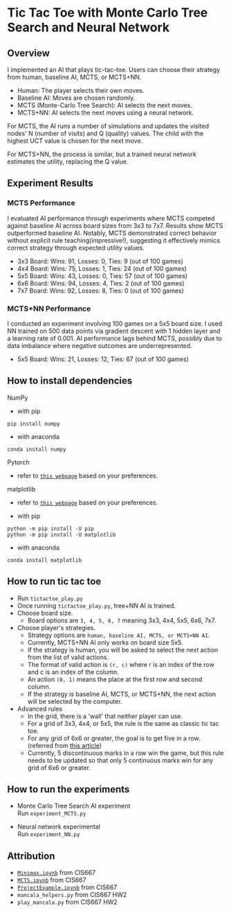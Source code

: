 # Tic Tac Toe with Monte Carlo Tree Search and Neural Network

## Overview
I implemented an AI that plays tic-tac-toe. Users can choose their strategy from human, baseline AI, MCTS, or MCTS+NN.

- Human: The player selects their own moves.
- Baseline AI: Moves are chosen randomly.
- MCTS (Monte-Carlo Tree Search): AI selects the next moves.
- MCTS+NN: AI selects the next moves using a neural network.

For MCTS, the AI runs a number of simulations and updates the visited nodes' N (number of visits) and Q (quality) values. The child with the highest UCT value is chosen for the next move.

For MCTS+NN, the process is similar, but a trained neural network estimates the utility, replacing the Q value. 

## Experiment Results
### MCTS Performance
I evaluated AI performance through experiments where MCTS competed against baseline AI across board sizes from 3x3 to 7x7. Results show MCTS outperformed baseline AI. Notably, MCTS demonstrated correct behavior without explicit rule teaching(impressive!), suggesting it effectively mimics correct strategy through expected utility values.

- 3x3 Board: Wins: 91, Losses: 0, Ties: 9  (out of 100 games)
- 4x4 Board: Wins: 75, Losses: 1, Ties: 24 (out of 100 games)
- 5x5 Board: Wins: 43, Losses: 0, Ties: 57 (out of 100 games)
- 6x6 Board: Wins: 94, Losses: 4, Ties: 2  (out of 100 games)
- 7x7 Board: Wins: 92, Losses: 8, Ties: 0  (out of 100 games)

### MCTS+NN Performance
I conducted an experiment involving 100 games on a 5x5 board size. I used NN trained on 500 data points via gradient descent with 1 hidden layer and a learning rate of 0.001. AI performance lags behind MCTS, possibly due to data imbalance where negative outcomes are underrepresented.

- 5x5 Board: Wins: 21, Losses: 12, Ties: 67 (out of 100 games)

## How to install dependencies
NumPy
* with pip
```
pip install numpy
```

* with anaconda
```
conda install numpy
```

Pytorch
* refer to [`this webpage`](https://pytorch.org/get-started/locally/) based on your preferences.

matplotlib
* refer to [`this webpage`](https://matplotlib.org/stable/users/installing/index.html) based on your preferences.<br />

* with pip
```
python -m pip install -U pip
python -m pip install -U matplotlib
```

* with anaconda
```
conda install matplotlib
```

## How to run tic tac toe
* Run `tictactoe_play.py`
* Once running `tictactoe_play.py`, tree+NN AI is trained.
* Choose board size.
    * Board options are `3, 4, 5, 6, 7` meaning 3x3, 4x4, 5x5, 6x6, 7x7.
* Choose player's strategies.
    * Strategy options are `human, baseline AI, MCTS, or MCTS+NN AI`.
    * Currently, MCTS+NN AI only works on board size 5x5.
    * If the strategy is human, you will be asked to select the next action from the list of valid actions.
    * The format of valid action is `(r, c)` where r is an index of the row and c is an index of the column.
    * An action `(0, 1)` means the place at the first row and second column.
    * If the strategy is baseline AI, MCTS, or MCTS+NN, the next action will be selected by the computer.
* Advanced rules
    * In the grid, there is a 'wall' that neither player can use.
    * For a grid of 3x3, 4x4, or 5x5, the rule is the same as classic tic tac toe.
    * For any grid of 6x6 or greater, the goal is to get five in a row. (referred from [this article](https://www.thesprucecrafts.com/tic-tac-toe-game-rules-412170#:~:text=A%20relatively%20simple%20game%20usually,20%2Dby%2D20%20grid))
    * Currently, 5 discontinuous marks in a row win the game, but this rule needs to be updated so that only 5 continuous marks win for any grid of 6x6 or greater.

## How to run the experiments
* Monte Carlo Tree Search AI experiment<br />
Run `experiment_MCTS.py`

* Neural network experimental <br />
Run `experiment_NN.py`

## Attribution
* [`Minimax.ipynb`](https://colab.research.google.com/drive/1JhOppwXwm47yk-AK7y7L5WTaaNDgCWXD?authuser=1) from CIS667
* [`MCTS.ipynb`](https://colab.research.google.com/drive/1JuNdI_zcT35MWSY4-h_2ZgH7IBe2TRYd?authuser=1) from CIS667
* [`ProjectExample.ipynb`](https://colab.research.google.com/drive/1QF8IJHlZ597esIU-vmW7u9KARhyXIjOY?authuser=1) from CIS667
* `mancala_helpers.py` from CIS667 HW2
* `play_mancala.py` from CIS667 HW2
